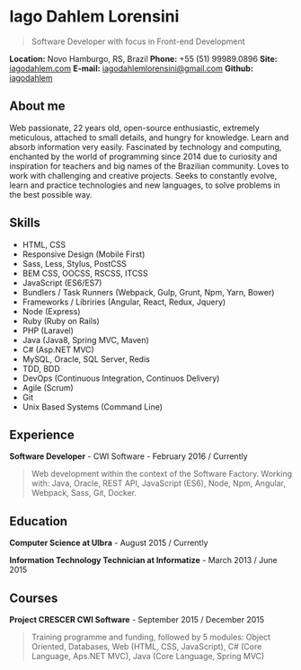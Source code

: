 # Iago Dahlem Lorensini

> Software Developer with focus in Front-end Development

**Location:** Novo Hamburgo, RS, Brazil
**Phone:** +55 (51) 99989.0896
**Site:** [iagodahlem.com](http://iagodahlem.com)
**E-mail:** iagodahlemlorensini@gmail.com
**Github:** [iagodahlem](https://github.com/iagodahlem)

## About me

Web passionate, 22 years old, open-source enthusiastic, extremely meticulous, attached to small details, and hungry for knowledge. Learn and absorb information very easily. Fascinated by technology and computing, enchanted by the world of programming since 2014 due to curiosity and inspiration for teachers and big names of the Brazilian community. Loves to work with challenging and creative projects. Seeks to constantly evolve, learn and practice technologies and new languages, to solve problems in the best possible way.

## Skills

- HTML, CSS
- Responsive Design (Mobile First)
- Sass, Less, Stylus, PostCSS
- BEM CSS, OOCSS, RSCSS, ITCSS
- JavaScript (ES6/ES7)
- Bundlers / Task Runners (Webpack, Gulp, Grunt, Npm, Yarn, Bower)
- Frameworks / Libriries (Angular, React, Redux, Jquery)
- Node (Express)
- Ruby (Ruby on Rails)
- PHP (Laravel)
- Java (Java8, Spring MVC, Maven)
- C# (Asp.NET MVC)
- MySQL, Oracle, SQL Server, Redis
- TDD, BDD
- DevOps (Continuous Integration, Continuos Delivery)
- Agile (Scrum)
- Git
- Unix Based Systems (Command Line)

## Experience

**Software Developer** - CWI Software - February 2016 / Currently

> Web development within the context of the Software Factory. Working with: Java, Oracle, REST API, JavaScript (ES6), Node, Npm, Angular, Webpack, Sass, Git, Docker.

## Education

**Computer Science at Ulbra** - August 2015 / Currently

**Information Technology Technician at Informatize** - March 2013 / June 2015

## Courses

**Project CRESCER CWI Software** - September 2015 / December 2015

> Training programme and funding, followed by 5 modules: Object Oriented, Databases, Web (HTML, CSS, JavaScript), C# (Core Language, Aps.NET MVC), Java (Core Language, Spring MVC)

